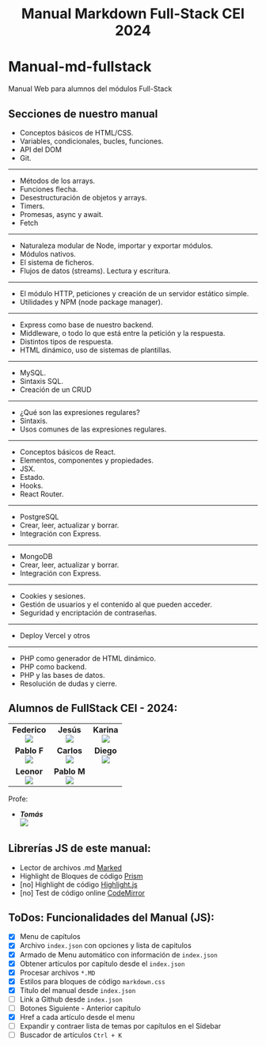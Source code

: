 <h1 align="center">Manual Markdown Full-Stack CEI 2024</h1>

# Manual-md-fullstack

Manual Web para alumnos del módulos Full-Stack

## Secciones de nuestro manual

-  Conceptos básicos de HTML/CSS.
-  Variables, condicionales, bucles, funciones.
-  API del DOM
-  Git.

---

-  Métodos de los arrays.
-  Funciones flecha.
-  Desestructuración de objetos y arrays.
-  Timers.
-  Promesas, async y await.
-  Fetch

---

-  Naturaleza modular de Node, importar y exportar módulos.
-  Módulos nativos.
-  El sistema de ficheros.
-  Flujos de datos (streams). Lectura y escritura.

---

-  El módulo HTTP, peticiones y creación de un servidor estático simple.
-  Utilidades y NPM (node package manager).

---

-  Express como base de nuestro backend.
-  Middleware, o todo lo que está entre la petición y la respuesta.
-  Distintos tipos de respuesta.
-  HTML dinámico, uso de sistemas de plantillas.

---

-  MySQL.
-  Sintaxis SQL.
-  Creación de un CRUD

---

-  ¿Qué son las expresiones regulares?
-  Sintaxis.
-  Usos comunes de las expresiones regulares.

---

-  Conceptos básicos de React.
-  Elementos, componentes y propiedades.
-  JSX.
-  Estado.
-  Hooks.
-  React Router.

---

-  PostgreSQL
-  Crear, leer, actualizar y borrar.
-  Integración con Express.

---

-  MongoDB
-  Crear, leer, actualizar y borrar.
-  Integración con Express.

---

-  Cookies y sesiones.
-  Gestión de usuarios y el contenido al que pueden acceder.
-  Seguridad y encriptación de contraseñas.

---

-  Deploy Vercel y otros

---

-  PHP como generador de HTML dinámico.
-  PHP como backend.
-  PHP y las bases de datos.
-  Resolución de dudas y cierre.

## Alumnos de FullStack CEI - 2024:

<table border="0" align="center">
 <tr align="center">
    <td>
<strong>Federico</strong> <br>
<a href="https://github.com/FedeCei" target="_blank"><img src="https://img.shields.io/badge/github-24292F?style=for-the-badge&logo=github&logoColor=blue" target="_blank"></a></td>
    <td>
<strong>Jesús</strong> <br>
<a href="https://github.com/" target="_blank"><img src="https://img.shields.io/badge/github-24292F?style=for-the-badge&logo=github&logoColor=red" target="_blank"></a></td>
    <td>
<strong>Karina</strong> <br>
<a href="https://github.com/" target="_blank"><img src="https://img.shields.io/badge/github-24292F?style=for-the-badge&logo=github&logoColor=darkgreen" target="_blank"></a></td>
 </tr>
 <tr align="center">
    <td><strong>Pablo F</strong> <br>
   <a href="https://github.com/" target="_blank"><img src="https://img.shields.io/badge/github-24292F?style=for-the-badge&logo=github&logoColor=green" target="_blank"></a></td>
    <td><strong>Carlos</strong> <br>
   <a href="https://github.com/" target="_blank"><img src="https://img.shields.io/badge/github-24292F?style=for-the-badge&logo=github&logoColor=white" target="_blank"></a></td>
    <td><strong>Diego</strong> <br>
   <a href="https://github.com/sierrita2000" target="_blank"><img src="https://img.shields.io/badge/github-24292F?style=for-the-badge&logo=github&logoColor=orange" target="_blank"></a></td>
 </tr>
 <tr align="center">
    <td><strong>Leonor</strong> <br>
   <a href="https://github.com/LeonorSorianoCei" target="_blank"><img src="https://img.shields.io/badge/github-24292F?style=for-the-badge&logo=github&logoColor=purple" target="_blank"></a></td>
    <td><strong>Pablo M</strong> <br>
   <a href="https://github.com/PabloMocholi" target="_blank"><img src="https://img.shields.io/badge/github-24292F?style=for-the-badge&logo=github&logoColor=cyan" target="_blank"></a></td>
    <td>&nbsp;</td>
 </tr>
</table>

Profe:

-  **_Tomás_**  
   <a href="https://github.com/tomasCEI" target="_blank"> <img src="https://img.shields.io/badge/github-24292F?style=for-the-badge&logo=github&logoColor=yellow" target="_blank"></a>

## Librerías JS de este manual:

-  Lector de archivos .md [Marked](https://marked.js.org/)
-  Highlight de Bloques de código [Prism](https://prismjs.com/)
-  [no] Highlight de código [Highlight.js](https://highlightjs.org/)
-  [no] Test de código online [CodeMirror](https://codemirror.net/)

## ToDos: Funcionalidades del Manual (JS):

-  [x] Menu de capítulos
-  [x] Archivo `index.json` con opciones y lista de capitulos
-  [x] Armado de Menu automático con información de `index.json`
-  [x] Obtener artículos por capítulo desde el `index.json`
-  [x] Procesar archivos `*.MD`
-  [x] Estilos para bloques de código `markdown.css`
-  [x] Título del manual desde `index.json`
-  [ ] Link a Github desde `index.json`
-  [ ] Botones Siguiente - Anterior capítulo
-  [x] Href a cada artículo desde el menu
-  [ ] Expandir y contraer lista de temas por capítulos en el Sidebar
-  [ ] Buscador de artículos `Ctrl + K`
